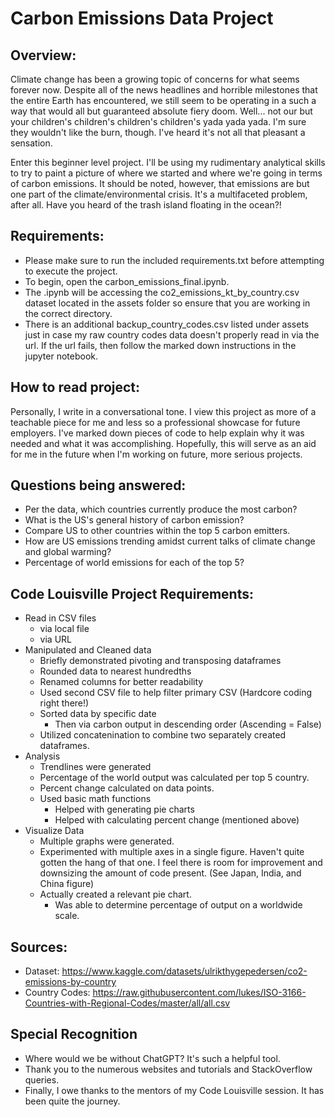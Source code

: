 # Carbon Emissions Data Project

## Overview:
Climate change has been a growing topic of concerns for what seems forever now. Despite all of the news headlines and horrible milestones that the entire Earth has encountered, we still seem to be operating in a such a way that would all but guaranteed absolute fiery doom. Well... not our but your children's children's children's children's yada yada yada. I'm sure they wouldn't like the burn, though. I've heard it's not all that pleasant a sensation. 

Enter this beginner level project. I'll be using my rudimentary analytical skills to try to paint a picture of where we started and where we're going in terms of carbon emissions. It should be noted, however, that emissions are but one part of the climate/environmental crisis. It's a multifaceted problem, after all. Have you heard of the trash island floating in the ocean?!

## Requirements:
- Please make sure to run the included requirements.txt before attempting to execute the project.
- To begin, open the carbon_emissions_final.ipynb.
- The .ipynb  will be accessing the co2_emissions_kt_by_country.csv dataset located in the assets folder so ensure that you are working in the correct directory.
- There is an additional backup_country_codes.csv listed under assets just in case my raw country codes data doesn't properly read in via the url. If the url fails, then follow the marked down instructions in the jupyter notebook.

## How to read project:
Personally, I write in a conversational tone. I view this project as more of a teachable piece for me and less so a professional showcase for future employers. I've marked down pieces of code to help explain why it was needed and what it was accomplishing. Hopefully, this will serve as an aid for me in the future when I'm working on future, more serious projects.

## Questions being answered:

- Per the data, which countries currently produce the most carbon?
- What is the US's general history of carbon emission?
- Compare US to other countries within the top 5 carbon emitters.
- How are US emissions trending amidst current talks of climate change and global warming? 
- Percentage of world emissions for each of the top 5?

## Code Louisville Project Requirements:
- Read in CSV files
    - via local file
    - via URL
- Manipulated and Cleaned data
    - Briefly demonstrated pivoting and transposing dataframes
    - Rounded data to nearest hundredths
    - Renamed columns for better readability
    - Used second CSV file to help filter primary CSV (Hardcore coding right there!)
    - Sorted data by specific date
        - Then via carbon output in descending order (Ascending = False)
    - Utilized concatenination to combine two separately created dataframes.
- Analysis
    - Trendlines were generated
    - Percentage of the world output was calculated per top 5 country.
    - Percent change calculated on data points.
    - Used basic math functions
        - Helped with generating pie charts
        - Helped with calculating percent change (mentioned above)
- Visualize Data
    - Multiple graphs were generated.
    - Experimented with multiple axes in a single figure. Haven't quite gotten the hang of that one. I feel there is room for improvement and downsizing the amount of code present. (See Japan, India, and China figure)
    - Actually created a relevant pie chart.
        - Was able to determine percentage of output on a worldwide scale.


## Sources:
- Dataset:          https://www.kaggle.com/datasets/ulrikthygepedersen/co2-emissions-by-country
- Country Codes:    https://raw.githubusercontent.com/lukes/ISO-3166-Countries-with-Regional-Codes/master/all/all.csv

## Special Recognition
- Where would we be without ChatGPT? It's such a helpful tool.
- Thank you to the numerous websites and tutorials and StackOverflow queries.
- Finally, I owe thanks to the mentors of my Code Louisville session. It has been quite the journey.